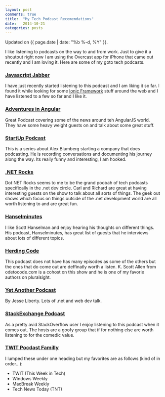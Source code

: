 ```yaml
---
layout: post
comments: true
title:  "My Tech Podcast Recomendations"
date:   2014-10-21
categories: posts
---
```


<div class="alert alert-info">Updated on {{ page.date | date: "%b %-d, %Y" }}.</div>

I like listening to podcasts on the way to and from work. Just to give it a shoutout right now I am using the Overcast app for iPhone that came out recently and I am loving it. Here are some of my goto tech podcasts.

### [Javascript Jabber][jsjabber]
I have just recently started listening to this podcast and I am liking it so far. I found it while looking for some [Ionic Framework][ionic] stuff around the web and I have listened to a few so far and I like it.

### [Adventures in Angular][aia]
Great Podcast covering some of the news around teh AngularJS world. They have some heavy weight guests on and talk about some great stuff.


### [StartUp Podcast][hearstartup]
This is a series about Alex Blumberg starting a company that does podcasting. He is recording conversations and documenting his journey along the way. Its really funny and interesting, I am hooked.

### [.NET Rocks][dotnetrocks]
Dot NET Rocks seems to me to be the grand poobah of tech podcasts specifically in the .net dev circle. Carl and Richard are great at having interesting guests on the show to talk about all sorts of things. The geek out shows which focus on things outside of the .net development world are all worth listening to and are great fun.


### [Hanselminutes][hans]
I like Scott Hanselman and enjoy hearing his thoughts on different things. His podcast, Hanselminutes, has great list of guests that he interviews about lots of different topics.


### [Herding Code][herdingcode]
This podcast does not have has many episodes as some of the others but the ones that do come out are deffinatly worth a listen. K. Scott Allen from odetocode.com is a cohost on this show and he is one of my favorie authors on pluralsight.

### [Yet Another Podcast][yap]
By Jesse Liberty. Lots of .net and web dev talk.

### [StackExchange Podcast][stackexchange]
As a pretty avid StackOverflow user I enjoy listening to this podcast when it comes out. The hosts are a goofy group that if for nothing else are worth listening to for the comedic value.


### [TWIT Pocdast Familly][twit]
I lumped these under one heading but my favorites are as follows (kind of in order...):
* TWIT (This Week in Tech)
* Windows Weekly
* MacBreak Weekly
* Tech News Today (TNT)

[ionic]:http://ionicframework.com/
[jsjabber]:http://devchat.tv/js-jabber/
[aia]: http://devchat.tv/adventures-in-angular/
[yap]: http://jesseliberty.com/podcast/
[hearstartup]: http://hearstartup.com/
[dotnetrocks]: http://dotnetrocks.com
[hans]: http://hanselminutes.com
[herdingcode]: http://herdingcode.com
[stackexchange]: http://blog.stackoverflow.com/category/podcasts/
[twit]: http://twit.tv
